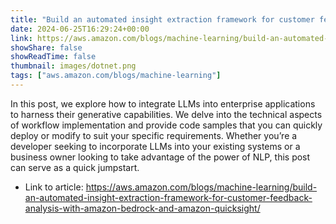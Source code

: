 ```yaml
---
title: "Build an automated insight extraction framework for customer feedback analysis with Amazon Bedrock and Amazon QuickSight"
date: 2024-06-25T16:29:24+00:00
link: https://aws.amazon.com/blogs/machine-learning/build-an-automated-insight-extraction-framework-for-customer-feedback-analysis-with-amazon-bedrock-and-amazon-quicksight/
showShare: false
showReadTime: false
thumbnail: images/dotnet.png
tags: ["aws.amazon.com/blogs/machine-learning"]
---
```

In this post, we explore how to integrate LLMs into enterprise applications to harness their generative capabilities. We delve into the technical aspects of workflow implementation and provide code samples that you can quickly deploy or modify to suit your specific requirements. Whether you’re a developer seeking to incorporate LLMs into your existing systems or a business owner looking to take advantage of the power of NLP, this post can serve as a quick jumpstart.

- Link to article: https://aws.amazon.com/blogs/machine-learning/build-an-automated-insight-extraction-framework-for-customer-feedback-analysis-with-amazon-bedrock-and-amazon-quicksight/